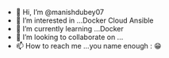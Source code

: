 - 👋 Hi, I’m @manishdubey07
- 👀 I’m interested in ...Docker Cloud Ansible
- 🌱 I’m currently learning ...Docker
- 💞️ I’m looking to collaborate on ...
- 📫 How to reach me ...you name enough : 😁

<!---
manishdubey07/manishdubey07 is a ✨ special ✨ repository because its `README.md` (this file) appears on your GitHub profile.
You can click the Preview link to take a look at your changes.
--->
